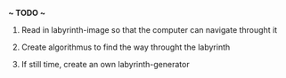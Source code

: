 **~ TODO ~**

1. Read in labyrinth-image so that the computer can navigate throught it

2. Create algorithmus to find the way throught the labyrinth

3. If still time, create an own labyrinth-generator